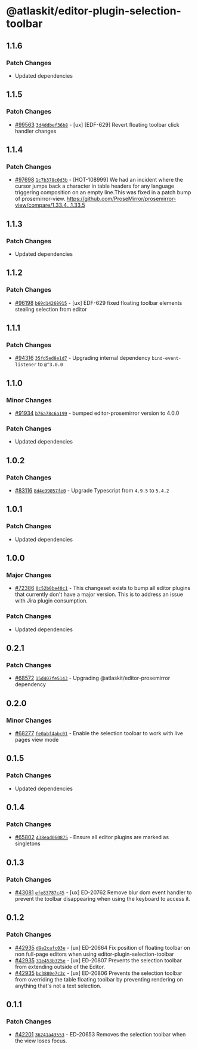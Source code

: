 # @atlaskit/editor-plugin-selection-toolbar

## 1.1.6

### Patch Changes

-   Updated dependencies

## 1.1.5

### Patch Changes

-   [#99563](https://stash.atlassian.com/projects/CONFCLOUD/repos/confluence-frontend/pull-requests/99563)
    [`3d4ddbef36b8`](https://stash.atlassian.com/projects/CONFCLOUD/repos/confluence-frontend/commits/3d4ddbef36b8) -
    [ux] [EDF-629] Revert floating toolbar click handler changes

## 1.1.4

### Patch Changes

-   [#97698](https://stash.atlassian.com/projects/CONFCLOUD/repos/confluence-frontend/pull-requests/97698)
    [`1c7b378c0d3b`](https://stash.atlassian.com/projects/CONFCLOUD/repos/confluence-frontend/commits/1c7b378c0d3b) -
    [HOT-108999] We had an incident where the cursor jumps back a character in table headers for any
    language triggering composition on an empty line.This was fixed in a patch bump of
    prosemirror-view. https://github.com/ProseMirror/prosemirror-view/compare/1.33.4...1.33.5

## 1.1.3

### Patch Changes

-   Updated dependencies

## 1.1.2

### Patch Changes

-   [#96198](https://stash.atlassian.com/projects/CONFCLOUD/repos/confluence-frontend/pull-requests/96198)
    [`b69d14268915`](https://stash.atlassian.com/projects/CONFCLOUD/repos/confluence-frontend/commits/b69d14268915) -
    [ux] EDF-629 fixed floating toolbar elements stealing selection from editor

## 1.1.1

### Patch Changes

-   [#94316](https://stash.atlassian.com/projects/CONFCLOUD/repos/confluence-frontend/pull-requests/94316)
    [`35fd5ed8e1d7`](https://stash.atlassian.com/projects/CONFCLOUD/repos/confluence-frontend/commits/35fd5ed8e1d7) -
    Upgrading internal dependency `bind-event-listener` to `@^3.0.0`

## 1.1.0

### Minor Changes

-   [#91934](https://stash.atlassian.com/projects/CONFCLOUD/repos/confluence-frontend/pull-requests/91934)
    [`b76a78c6a199`](https://stash.atlassian.com/projects/CONFCLOUD/repos/confluence-frontend/commits/b76a78c6a199) -
    bumped editor-prosemirror version to 4.0.0

### Patch Changes

-   Updated dependencies

## 1.0.2

### Patch Changes

-   [#83116](https://stash.atlassian.com/projects/CONFCLOUD/repos/confluence-frontend/pull-requests/83116)
    [`8d4e99057fe0`](https://stash.atlassian.com/projects/CONFCLOUD/repos/confluence-frontend/commits/8d4e99057fe0) -
    Upgrade Typescript from `4.9.5` to `5.4.2`

## 1.0.1

### Patch Changes

-   Updated dependencies

## 1.0.0

### Major Changes

-   [#72386](https://stash.atlassian.com/projects/CONFCLOUD/repos/confluence-frontend/pull-requests/72386)
    [`0c52b0be40c1`](https://stash.atlassian.com/projects/CONFCLOUD/repos/confluence-frontend/commits/0c52b0be40c1) -
    This changeset exists to bump all editor plugins that currently don't have a major version. This
    is to address an issue with Jira plugin consumption.

### Patch Changes

-   Updated dependencies

## 0.2.1

### Patch Changes

-   [#68572](https://stash.atlassian.com/projects/CONFCLOUD/repos/confluence-frontend/pull-requests/68572)
    [`15d407fe5143`](https://stash.atlassian.com/projects/CONFCLOUD/repos/confluence-frontend/commits/15d407fe5143) -
    Upgrading @atlaskit/editor-prosemirror dependency

## 0.2.0

### Minor Changes

-   [#68277](https://stash.atlassian.com/projects/CONFCLOUD/repos/confluence-frontend/pull-requests/68277)
    [`fe0abf4abc01`](https://stash.atlassian.com/projects/CONFCLOUD/repos/confluence-frontend/commits/fe0abf4abc01) -
    Enable the selection toolbar to work with live pages view mode

## 0.1.5

### Patch Changes

-   Updated dependencies

## 0.1.4

### Patch Changes

-   [#65802](https://stash.atlassian.com/projects/CONFCLOUD/repos/confluence-frontend/pull-requests/65802)
    [`438ead060875`](https://stash.atlassian.com/projects/CONFCLOUD/repos/confluence-frontend/commits/438ead060875) -
    Ensure all editor plugins are marked as singletons

## 0.1.3

### Patch Changes

-   [#43081](https://bitbucket.org/atlassian/atlassian-frontend/pull-requests/43081)
    [`efe83787c45`](https://bitbucket.org/atlassian/atlassian-frontend/commits/efe83787c45) - [ux]
    ED-20762 Remove blur dom event handler to prevent the toolbar disappearing when using the
    keyboard to access it.

## 0.1.2

### Patch Changes

-   [#42935](https://bitbucket.org/atlassian/atlassian-frontend/pull-requests/42935)
    [`d9e2cafc03e`](https://bitbucket.org/atlassian/atlassian-frontend/commits/d9e2cafc03e) - [ux]
    ED-20664 Fix position of floating toolbar on non full-page editors when using
    editor-plugin-selection-toolbar
-   [#42935](https://bitbucket.org/atlassian/atlassian-frontend/pull-requests/42935)
    [`31e453b325e`](https://bitbucket.org/atlassian/atlassian-frontend/commits/31e453b325e) - [ux]
    ED-20807 Prevents the selection toolbar from extending outside of the Editor.
-   [#42935](https://bitbucket.org/atlassian/atlassian-frontend/pull-requests/42935)
    [`bc3880e7c3c`](https://bitbucket.org/atlassian/atlassian-frontend/commits/bc3880e7c3c) - [ux]
    ED-20806 Prevents the selection toolbar from overriding the table floating toolbar by preventing
    rendering on anything that's not a text selection.

## 0.1.1

### Patch Changes

-   [#42201](https://bitbucket.org/atlassian/atlassian-frontend/pull-requests/42201)
    [`36241a43553`](https://bitbucket.org/atlassian/atlassian-frontend/commits/36241a43553) -
    ED-20653 Removes the selection toolbar when the view loses focus.
